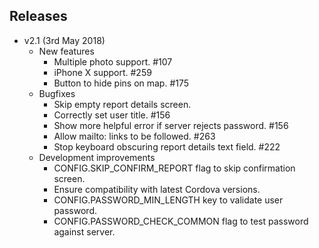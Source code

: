 ## Releases

* v2.1 (3rd May 2018)
    - New features
        - Multiple photo support. #107
        - iPhone X support. #259
        - Button to hide pins on map. #175
    - Bugfixes
        - Skip empty report details screen.
        - Correctly set user title. #156
        - Show more helpful error if server rejects password. #156
        - Allow mailto: links to be followed. #263
        - Stop keyboard obscuring report details text field. #222
    - Development improvements
        - CONFIG.SKIP_CONFIRM_REPORT flag to skip confirmation screen.
        - Ensure compatibility with latest Cordova versions.
        - CONFIG.PASSWORD_MIN_LENGTH key to validate user password.
        - CONFIG.PASSWORD_CHECK_COMMON flag to test password against server.
